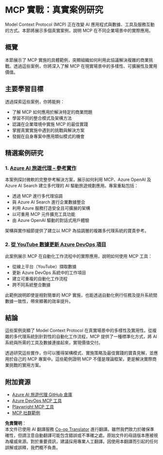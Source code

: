 <!--
CO_OP_TRANSLATOR_METADATA:
{
  "original_hash": "6c11b6162171abc895ed75d1e0f368a3",
  "translation_date": "2025-06-20T19:05:42+00:00",
  "source_file": "09-CaseStudy/README.md",
  "language_code": "hk"
}
-->
# MCP 實戰：真實案例研究

Model Context Protocol (MCP) 正在改變 AI 應用程式與數據、工具及服務互動的方式。本節將展示多個真實案例，說明 MCP 在不同企業場景中的實際應用。

## 概覽

本節展示了 MCP 實施的具體範例，突顯組織如何利用此協議解決複雜的商業挑戰。透過這些案例，你將深入了解 MCP 在現實場景中的多樣性、可擴展性及實用價值。

## 主要學習目標

透過探索這些案例，你將能夠：

- 了解 MCP 如何應用於解決特定的商業問題
- 學習不同的整合模式及架構方法
- 認識在企業環境中實施 MCP 的最佳實踐
- 掌握真實實施中遇到的挑戰與解決方案
- 發掘在自身專案中應用類似模式的機會

## 精選案例研究

### 1. [Azure AI 旅遊代理 – 參考實作](./travelagentsample.md)

本案例探討微軟的完整參考解決方案，展示如何利用 MCP、Azure OpenAI 及 Azure AI Search 建立多代理的 AI 驅動旅遊規劃應用。專案重點包括：

- 透過 MCP 進行多代理協調
- 與 Azure AI Search 進行企業數據整合
- 利用 Azure 服務打造安全且可擴展的架構
- 以可重用 MCP 元件擴充工具功能
- 由 Azure OpenAI 驅動的對話式用戶體驗

架構與實作細節提供了建立以 MCP 為協調層的複雜多代理系統的寶貴參考。

### 2. [從 YouTube 數據更新 Azure DevOps 項目](./UpdateADOItemsFromYT.md)

此案例展示 MCP 在自動化工作流程中的實際應用，說明如何使用 MCP 工具：

- 從線上平台（YouTube）擷取數據
- 更新 Azure DevOps 系統中的工作項目
- 建立可重複的自動化工作流程
- 跨不同系統整合數據

此範例說明即使是相對簡單的 MCP 實施，也能透過自動化例行任務及提升系統間數據一致性，帶來顯著的效率提升。

## 結論

這些案例突顯了 Model Context Protocol 在真實場景中的多樣性及實用性。從複雜的多代理系統到針對性的自動化工作流程，MCP 提供了一種標準化方式，將 AI 系統與所需的工具及數據連接起來，實現價值交付。

透過研究這些實作，你可以獲得架構模式、實施策略及最佳實踐的寶貴見解，並應用於自己的 MCP 專案中。這些範例證明 MCP 不僅是理論框架，更是解決實際商業挑戰的實用方案。

## 附加資源

- [Azure AI 旅遊代理 GitHub 倉庫](https://github.com/Azure-Samples/azure-ai-travel-agents)
- [Azure DevOps MCP 工具](https://github.com/microsoft/azure-devops-mcp)
- [Playwright MCP 工具](https://github.com/microsoft/playwright-mcp)
- [MCP 社群範例](https://github.com/microsoft/mcp)

**免責聲明**：  
本文件已使用 AI 翻譯服務 [Co-op Translator](https://github.com/Azure/co-op-translator) 進行翻譯。雖然我們致力於確保準確性，但請注意自動翻譯可能包含錯誤或不準確之處。原始文件的母語版本應被視為權威來源。對於重要資訊，建議採用專業人工翻譯。因使用本翻譯而引起的任何誤解或誤釋，我們概不負責。